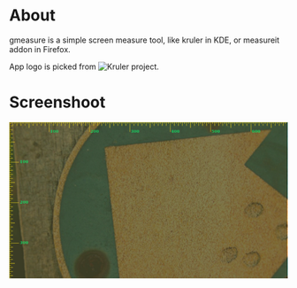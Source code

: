 About
=====
gmeasure is a simple screen measure tool, like kruler in KDE, or measureit addon in Firefox.

App logo is picked from ![Kruler](http://www.kde.org/applications/graphics/kruler/ "Kruler") project.

Screenshoot
===========
<img src="share/gmeasure/screenshot.png" alt="screenshot" title="gmeasure" />

